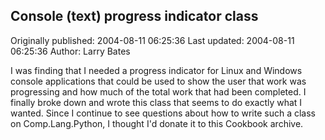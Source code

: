## Console (text) progress indicator class

Originally published: 2004-08-11 06:25:36
Last updated: 2004-08-11 06:25:36
Author: Larry Bates

I was finding that I needed a progress indicator for Linux and Windows console applications that could be used to show the user that work was progressing and how much of the total work that had been completed.  I finally broke down and wrote this class that seems to do exactly what I wanted.  Since I continue to see questions about how to write such a class on Comp.Lang.Python, I thought I'd donate it to this Cookbook archive.